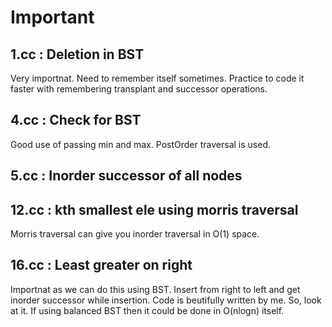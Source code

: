 # Important

## 1.cc : Deletion in BST

Very importnat. Need to remember itself sometimes. Practice to code it
faster with remembering transplant and successor operations.

## 4.cc : Check for BST

Good use of passing min and max. PostOrder traversal is used.

## 5.cc : Inorder successor of all nodes

## 12.cc : kth smallest ele using morris traversal

Morris traversal can give you inorder traversal in O(1) space.

## 16.cc : Least greater on right

Importnat as we can do this using BST. Insert from right to left and get
inorder successor while insertion. Code is beutifully written by me. So, look
at it. If using balanced BST then it could be done in O(nlogn) itself.
